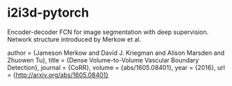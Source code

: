 # i2i3d-pytorch

Encoder-decoder FCN for image segmentation with deep supervision. Network structure introduced by Merkow et al.

  author    = {Jameson Merkow and
               David J. Kriegman and
               Alison Marsden and
               Zhuowen Tu},
  title     = {Dense Volume-to-Volume Vascular Boundary Detection},
  journal   = {CoRR},
  volume    = {abs/1605.08401},
  year      = {2016},
  url       = {http://arxiv.org/abs/1605.08401}

